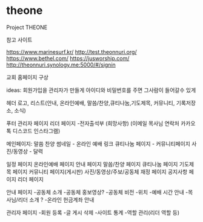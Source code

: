 # theone

Project THEONE

참고 사이트

https://www.marinesurf.kr/
http://test.theonnuri.org/
https://www.bethel.com/
https://jusworship.com/
http://theonnuri.synology.me:5000/#/signin


교회 홈페이지 구상

ideas:
회원가입을 관리자가 만들게
아이디와 비밀번호를 주면 그사람이 들어갈수 있게

헤더
로고, 리스트(안내, 온라인예배, 말씀/찬양,큐티나눔,기도제목, 커뮤니티, 기록저장소, 소식)

푸터 
관리자 페이지
리더 페이지
-전자출석부 (희망사항)
(이메일 목사님 연락처 카카오톡 디스코드 인스타그램)

메인페이지:
말씀 찬양 썸네일 - 온라인 예배 링크
큐티나눔 페이지 - 커뮤니티페이지
사진/동영상 - 달력


일정 페이지
온라인예배 페이지
안내 페이지
말씀/찬양 페이지
큐티나눔 페이지
기도제목 페이지
커뮤니티 페이지(게시판)
사진/동영상/주보/공동체 재정 페이지
공지사항 페이지
리더 페이지

안내 페이지
-공동체 소개
       -공동체 홍보영상?
       -공동체 비전
-위치
-예배 시간 안내
-목사님/리더 소개 ?
-온라인 헌금계좌 안내



관리자 페이지
-회원 등록
-글 게시 삭제
-사이트 통계
-역할 관리(리더 역할 등)
